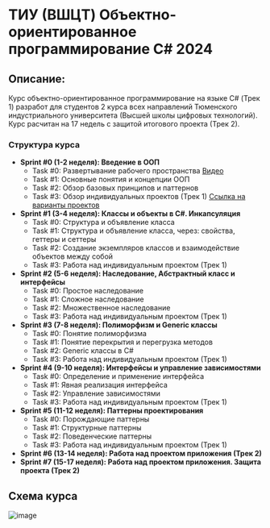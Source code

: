 # ТИУ (ВШЦT) Объектно-ориентированное программирование C# 2024
## Описание:
Курс объектно-ориентированное программирование на языке C# (Трек 1) разработ для студентов 2 курса всех направлений Тюменского индустриального университета (Высшей школы цифровых технологий). Курс расчитан на 17 недель с защитой итогового проекта (Трек 2).

### Структура курса
* **Sprint #0 (1-2 неделя): Введение в ООП**
  * Task #0: Развертывание рабочего пространства [Видео](https://drive.google.com/file/d/1qY-xqMhGSzWwQnX7VYNf_Oz0z9WXh2AQ/view?usp=sharing)   
  * Task #1: Основные понятия и концепции ООП
  * Task #2: Обзор базовых принципов и паттернов
  * Task #3: Обзор индивидуальных проектов (Трек 1) [Ссылка на варианты проектов](https://docs.google.com/document/d/1qnC6867FBLJ5d4t6EkXYSGX7Hcxyd3-5qpl35SCn0AQ/edit?usp=sharing)
* **Sprint #1 (3-4 неделя): Классы и объекты в C#. Инкапсуляция**
  * Task #0: Структура и объявление класса
  * Task #1: Структура и объявление класса, через: свойства, геттеры и сеттеры
  * Task #2: Создание экземпляров классов и взаимодействие объектов между собой
  * Task #3: Работа над индивидуальным проектом (Трек 1)
* **Sprint #2 (5-6 неделя): Наследование, Абстрактный класс и интерфейсы**
  * Task #0: Простое наследование
  * Task #1: Сложное наследование
  * Task #2: Множественное наследование
  * Task #3: Работа над индивидуальным проектом (Трек 1)
* **Sprint #3 (7-8 неделя): Полиморфизм и Generic классы**
  * Task #0: Понятие полиморфизма
  * Task #1: Понятие перекрытия и перегрузка методов
  * Task #2: Generic классы в C#
  * Task #3: Работа над индивидуальным проектом (Трек 1)
* **Sprint #4 (9-10 неделя): Интерфейсы и управление зависимостями**
  * Task #0: Определение и применение интерфейса
  * Task #1: Явная реализация интерфейса
  * Task #2: Управление зависимостями 
  * Task #3: Работа над индивидуальным проектом (Трек 1)
* **Sprint #5 (11-12 неделя): Паттерны проектирования**
  * Task #0: Порождающие паттерны
  * Task #1: Структурные паттерны
  * Task #2: Поведенческие паттерны
  * Task #3: Работа над индивидуальным проектом (Трек 1)
* **Sprint #6 (13-14 неделя): Работа над проектом приложения (Трек 2)**
* **Sprint #7 (15-17 неделя): Работа над проектом приложения. Защита проекта (Трек 2)**

## Схема курса

![image](https://github.com/user-attachments/assets/f15d0387-0937-4618-bc76-0311845bdb40)
